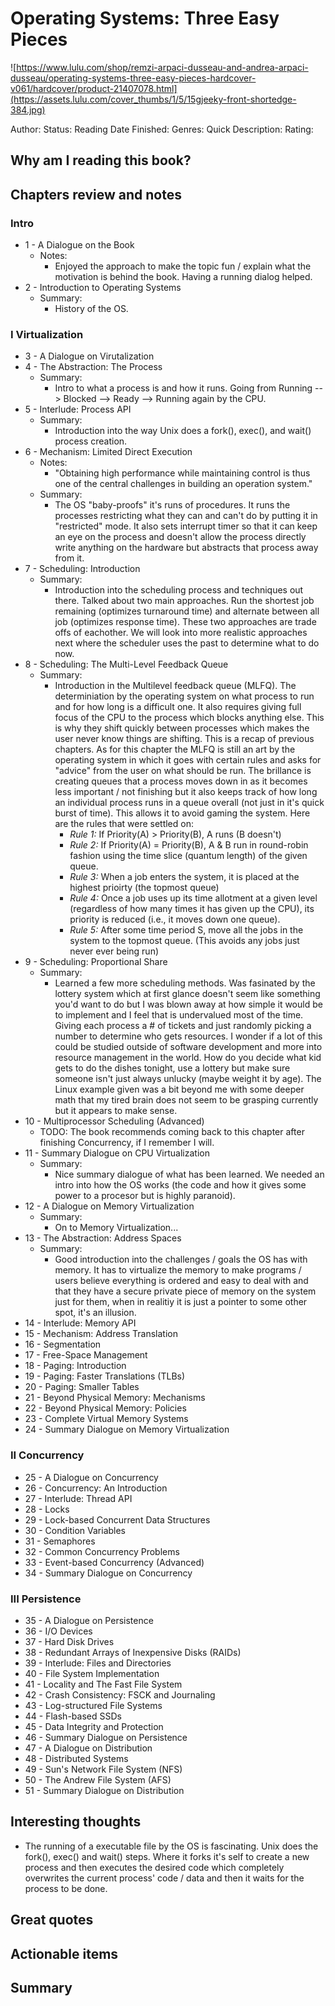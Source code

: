 # Operating Systems: Three Easy Pieces
![https://www.lulu.com/shop/remzi-arpaci-dusseau-and-andrea-arpaci-dusseau/operating-systems-three-easy-pieces-hardcover-v061/hardcover/product-21407078.html](https://assets.lulu.com/cover_thumbs/1/5/15gjeeky-front-shortedge-384.jpg)

Author:
Status: Reading
Date Finished: 
Genres:
Quick Description: 
Rating: 

## Why am I reading this book?


## Chapters review and notes

### Intro
* 1 - A Dialogue on the Book
    * Notes:
        * Enjoyed the approach to make the topic fun / explain what the motivation is behind the book. Having a running dialog helped.
* 2 - Introduction to Operating Systems
    * Summary:
        * History of the OS. 
### I Virtualization
* 3 - A Dialogue on Virutalization
* 4 - The Abstraction: The Process
    * Summary:
        * Intro to what a process is and how it runs. Going from Running --> Blocked --> Ready --> Running again by the CPU.
* 5 - Interlude: Process API
    * Summary:
        * Introduction into the way Unix does a fork(), exec(), and wait() process creation.
* 6 - Mechanism: Limited Direct Execution
    * Notes:
        * "Obtaining high performance while maintaining control is thus one of the central challenges in building an operation system."
    * Summary:
        * The OS "baby-proofs" it's runs of procedures. It runs the processes restricting what they can and can't do by putting it in "restricted" mode. It also sets interrupt timer so that it can keep an eye on the process and doesn't allow the process directly write anything on the hardware but abstracts that process away from it.
* 7 - Scheduling: Introduction
    * Summary:
        * Introduction into the scheduling process and techniques out there. Talked about two main approaches. Run the shortest job remaining (optimizes turnaround time) and alternate between all job (optimizes response time). These two approaches are trade offs of eachother. We will look into more realistic approaches next where the scheduler uses the past to determine what to do now.
* 8 - Scheduling: The Multi-Level Feedback Queue
    * Summary: 
        * Introduction in the Multilevel feedback queue (MLFQ). The determiniation by the operating system on what process to run and for how long is a difficult one. It also requires giving full focus of the CPU to the process which blocks anything else. This is why they shift quickly between processes which makes the user never know things are shifting. This is a recap of previous chapters. As for this chapter the MLFQ is still an art by the operating system in which it goes with certain rules and asks for "advice" from the user on what should be run. The brillance is creating queues that a process moves down in as it becomes less important / not finishing but it also keeps track of how long an individual process runs in a queue overall (not just in it's quick burst of time). This allows it to avoid gaming the system. Here are the rules that were settled on:
            - *Rule 1:* If Priority(A) > Priority(B), A runs (B doesn't)
            - *Rule 2:* If Priority(A) = Priority(B), A & B run in round-robin fashion using the time slice (quantum length) of the given queue.
            - *Rule 3:* When a job enters the system, it is placed at the highest prioirty (the topmost queue)
            - *Rule 4:* Once a job uses up its time allotment at a given level (regardless of how many times it has given up the CPU), its priority is reduced (i.e., it moves down one queue).
            - *Rule 5:* After some time period S, move all the jobs in the system to the topmost queue. (This avoids any jobs just never ever being run)
* 9 - Scheduling: Proportional Share
    * Summary:
        * Learned a few more scheduling methods. Was fasinated by the lottery system which at first glance doesn't seem like something you'd want to do but I was blown away at how simple it would be to implement and I feel that is undervalued most of the time. Giving each process a # of tickets and just randomly picking a number to determine who gets resources. I wonder if a lot of this could be studied outside of software development and more into resource management in the world. How do you decide what kid gets to do the dishes tonight, use a lottery but make sure someone isn't just always unlucky (maybe weight it by age). The Linux example given was a bit beyond me with some deeper math that my tired brain does not seem to be grasping currently but it appears to make sense.
* 10 - Multiprocessor Scheduling (Advanced)
    * TODO: The book recommends coming back to this chapter after finishing Concurrency, if I remember I will.
* 11 - Summary Dialogue on CPU Virtualization
    * Summary:
        * Nice summary dialogue of what has been learned. We needed an intro into how the OS works (the code and how it gives some power to a procesor but is highly paranoid). 
* 12 - A Dialogue on Memory Virtualization
    * Summary:
        * On to Memory Virtualization...
* 13 - The Abstraction: Address Spaces
    * Summary:
        * Good introduction into the challenges / goals the OS has with memory. It has to virtualize the memory to make programs / users believe everything is ordered and easy to deal with and that they have a secure private piece of memory on the system just for them, when in realitiy it is just a pointer to some other spot, it's an illusion.
* 14 - Interlude: Memory API
* 15 - Mechanism: Address Translation
* 16 - Segmentation
* 17 - Free-Space Management
* 18 - Paging: Introduction
* 19 - Paging: Faster Translations (TLBs)
* 20 - Paging: Smaller Tables
* 21 - Beyond Physical Memory: Mechanisms
* 22 - Beyond Physical Memory: Policies
* 23 - Complete Virtual Memory Systems
* 24 - Summary Dialogue on Memory Virtualization
### II Concurrency
* 25 - A Dialogue on Concurrency
* 26 - Concurrency: An Introduction
* 27 - Interlude: Thread API
* 28 - Locks
* 29 - Lock-based Concurrent Data Structures
* 30 - Condition Variables
* 31 - Semaphores
* 32 - Common Concurrency Problems
* 33 - Event-based Concurrency (Advanced)
* 34 - Summary Dialogue on Concurrency
### III Persistence
* 35 - A Dialogue on Persistence
* 36 - I/O Devices
* 37 - Hard Disk Drives
* 38 - Redundant Arrays of Inexpensive Disks (RAIDs)
* 39 - Interlude: Files and Directories
* 40 - File System Implementation
* 41 - Locality and The Fast File System
* 42 - Crash Consistency: FSCK and Journaling
* 43 - Log-structured File Systems
* 44 - Flash-based SSDs
* 45 - Data Integrity and Protection
* 46 - Summary Dialogue on Persistence
* 47 - A Dialogue on Distribution
* 48 - Distributed Systems
* 49 - Sun's Network File System (NFS)
* 50 - The Andrew File System (AFS)
* 51 - Summary Dialogue on Distribution


## Interesting thoughts
- The running of a executable file by the OS is fascinating. Unix does the fork(), exec() and wait() steps. Where it forks it's self to create a new process and then executes the desired code which completely overwrites the current process' code / data and then it waits for the process to be done.


## Great quotes


## Actionable items


## Summary

